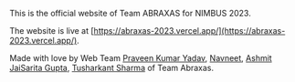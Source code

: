This is the official website of Team ABRAXAS for NIMBUS 2023.

The website is live at [https://abraxas-2023.vercel.app/](https://abraxas-2023.vercel.app/).

Made with love by Web Team [Praveen Kumar Yadav](https://github.com/the-centinal), [Navneet](https://github.com/Navneet-Patwal), [Ashmit JaiSarita Gupta](https://github.com/devilkiller-ag), [Tusharkant Sharma](https://github.com/tushar453) of Team Abraxas.
